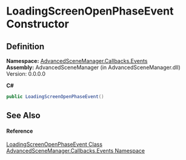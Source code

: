 # LoadingScreenOpenPhaseEvent Constructor




## Definition
**Namespace:** <a href="N_AdvancedSceneManager_Callbacks_Events.md">AdvancedSceneManager.Callbacks.Events</a>  
**Assembly:** AdvancedSceneManager (in AdvancedSceneManager.dll) Version: 0.0.0.0

**C#**
``` C#
public LoadingScreenOpenPhaseEvent()
```



## See Also


#### Reference
<a href="T_AdvancedSceneManager_Callbacks_Events_LoadingScreenOpenPhaseEvent.md">LoadingScreenOpenPhaseEvent Class</a>  
<a href="N_AdvancedSceneManager_Callbacks_Events.md">AdvancedSceneManager.Callbacks.Events Namespace</a>  
